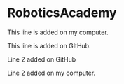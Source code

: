 # RoboticsAcademy

This line is added on my computer.

This line is added on GItHub.

Line 2 added on GitHub

Line 2 added on my computer.
